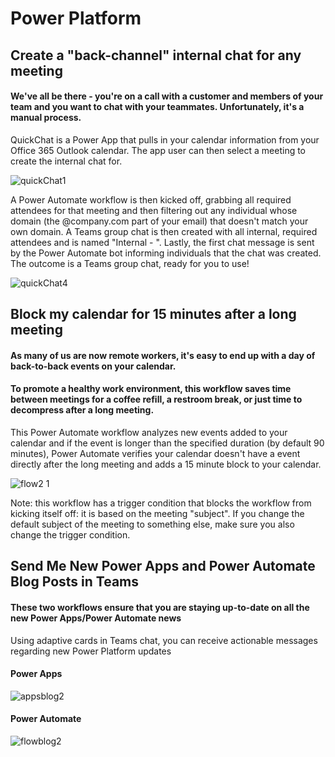 # Power Platform

## Create a "back-channel" internal chat for any meeting
#### We've all be there - you're on a call with a customer and members of your team and you want to chat with your teammates.  Unfortunately, it's a manual process.   
QuickChat is a Power App that pulls in your calendar information from your Office 365 Outlook calendar.  The app user can then select a meeting to create the internal chat for.

![quickChat1](https://user-images.githubusercontent.com/45173956/159943415-84c7212f-a5a7-43a0-8067-e22eee59e707.png)

A Power Automate workflow is then kicked off, grabbing all required attendees for that meeting and then filtering out any individual whose domain (the @company.com part of your email) that doesn't match your own domain.
A Teams group chat is then created with all internal, required attendees and is named "Internal - <Meeting Name>".  Lastly, the first chat message is sent by the Power Automate bot informing individuals that the chat was created.
The outcome is a Teams group chat, ready for you to use!
  
![quickChat4](https://user-images.githubusercontent.com/45173956/159943483-aec30f8a-184e-4a57-bbf2-fb13393cb9f9.png)
  
## Block my calendar for 15 minutes after a long meeting
#### As many of us are now remote workers, it's easy to end up with a day of back-to-back events on your calendar.  
#### To promote a healthy work environment, this workflow saves time between meetings for a coffee refill, a restroom break, or just time to decompress after a long meeting.
This Power Automate workflow analyzes new events added to your calendar and if the event is longer than the specified duration (by default 90 minutes), Power Automate verifies your calendar doesn't have a event directly after the long meeting and adds a 15 minute block to your calendar.

![flow2 1](https://user-images.githubusercontent.com/45173956/138752560-5d703575-a25c-447b-a0f1-ab244926aa66.png)

Note: this workflow has a trigger condition that blocks the workflow from kicking itself off: it is based on the meeting "subject".  If you change the default subject of the meeting to something else, make sure you also change the trigger condition.

## Send Me New Power Apps and Power Automate Blog Posts in Teams
#### These two workflows ensure that you are staying up-to-date on all the new Power Apps/Power Automate news
Using adaptive cards in Teams chat, you can receive actionable messages regarding new Power Platform updates
#### Power Apps
![appsblog2](https://user-images.githubusercontent.com/45173956/138892937-0d472831-d1e5-42b3-9c9b-67c3e719eafd.png)
#### Power Automate
![flowblog2](https://user-images.githubusercontent.com/45173956/138892950-29560ffb-1879-44fc-8a49-dfbc3b15e6d0.png)

